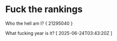 # Fuck the rankings

Who the hell am I?
{ 21295040 }

What fucking year is it?
[ 2025-06-24T03:43:20Z ]
